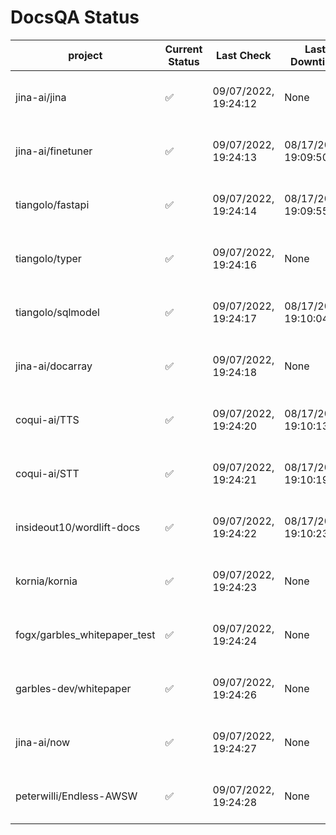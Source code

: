 # DocsQA Status

|          project           |Current Status|     Last Check     |   Last Downtime    |              % Uptime              |
|----------------------------|--------------|--------------------|--------------------|------------------------------------|
|jina-ai/jina                |✅            |09/07/2022, 19:24:12|None                |100.000 (since 08/29/2022, 11:24:14)|
|jina-ai/finetuner           |✅            |09/07/2022, 19:24:13|08/17/2022, 19:09:50|98.715 (since 08/15/2022, 07:09:42) |
|tiangolo/fastapi            |✅            |09/07/2022, 19:24:14|08/17/2022, 19:09:55|98.879 (since 08/15/2022, 07:09:42) |
|tiangolo/typer              |✅            |09/07/2022, 19:24:16|None                |100.000 (since 09/05/2022, 23:29:05)|
|tiangolo/sqlmodel           |✅            |09/07/2022, 19:24:17|08/17/2022, 19:10:04|94.684 (since 08/15/2022, 07:09:42) |
|jina-ai/docarray            |✅            |09/07/2022, 19:24:18|None                |99.740 (since 08/24/2022, 01:39:12) |
|coqui-ai/TTS                |✅            |09/07/2022, 19:24:20|08/17/2022, 19:10:13|99.826 (since 08/15/2022, 07:09:42) |
|coqui-ai/STT                |✅            |09/07/2022, 19:24:21|08/17/2022, 19:10:19|96.971 (since 08/15/2022, 07:09:42) |
|insideout10/wordlift-docs   |✅            |09/07/2022, 19:24:22|08/17/2022, 19:10:23|96.820 (since 08/15/2022, 07:09:42) |
|kornia/kornia               |✅            |09/07/2022, 19:24:23|None                |99.534 (since 08/30/2022, 13:49:49) |
|fogx/garbles_whitepaper_test|✅            |09/07/2022, 19:24:24|None                |100.000 (since 09/05/2022, 12:53:01)|
|garbles-dev/whitepaper      |✅            |09/07/2022, 19:24:26|None                |99.619 (since 08/24/2022, 01:39:12) |
|jina-ai/now                 |✅            |09/07/2022, 19:24:27|None                |100.000 (since 08/24/2022, 01:39:12)|
|peterwilli/Endless-AWSW     |✅            |09/07/2022, 19:24:28|None                |100.000 (since 09/05/2022, 08:33:35)|
